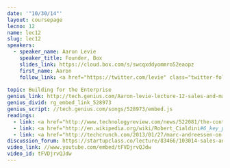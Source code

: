 ```yaml
---
date: '"10/30/14"'
layout: coursepage
lecno: 12
name: lec12
slug: lec12
speakers:
  - speaker_name: Aaron Levie
    speaker_title: Founder, Box
    slides_link: https://cloud.box.com/s/swcqxddyommro52eaopz
    first_name: Aaron
    follow_link: <a href="https://twitter.com/levie" class="twitter-follow-button" data-show-count="false" data-show-screen-name="true">Follow @levie</a>
   
topic: Building for the Enterprise
genius_link: http://tech.genius.com/Aaron-levie-lecture-12-sales-and-marketing-annotated
genius_divid: rg_embed_link_528973
genius_script: //tech.genius.com/songs/528973/embed.js
readings:
  - link: <a href="http://www.technologyreview.com/news/522081/the-continuous-productivity-of-aaron-levie/">The Continuous Productivity of Aaron Levie</a>, MIT Technology Review
  - link: <a href="http://en.wikipedia.org/wiki/Robert_Cialdini#6_key_principles_of_influence_by_Robert_Cialdini">Robert Cialdini’s six principles of influence</a>
  - link: <a href="http://techcrunch.com/2013/01/27/marc-andreessen-on-the-future-of-the-enterprise/">Marc Andreessen on the Future of Enterprise</a> by Alexia Tsotsis
discussion_forum: https://startupclass.co/lecture/83466/103014-sales-and-marketingbrbaaron-levieb-ifounder-boxi-----
video_link: //www.youtube.com/embed/tFVDjrvQJdw
video_id: tFVDjrvQJdw
---
```

